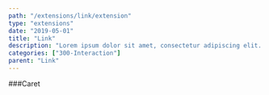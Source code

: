 ```yaml
---
path: "/extensions/link/extension"
type: "extensions"
date: "2019-05-01"
title: "Link"
description: "Lorem ipsum dolor sit amet, consectetur adipiscing elit. Nunc tempus laoreet leo sit amet iaculis."
categories: ["300-Interaction"]
parent: "Link"
---
```


###Caret

<demo>
  <demovanilla src="demos/inline/extensions/link/caret">
  </demovanilla>
</demo>
